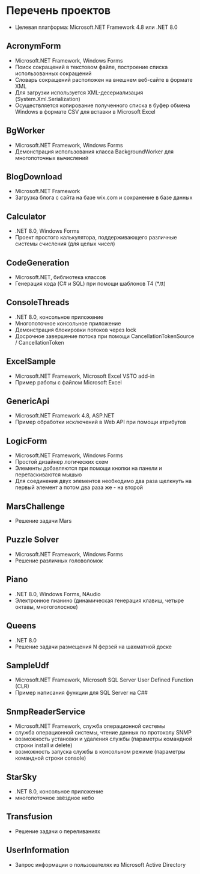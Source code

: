 # Перечень проектов

* Целевая платформа: Microsoft.NET Framework 4.8 или .NET 8.0

## AcronymForm

* Microsoft.NET Framework, Windows Forms
* Поиск сокращений в текстовом файле, построение списка использованных сокращений
* Словарь сокращений расположен на внешнем веб-сайте в формате XML
* Для загрузки используется XML-десериализация (System.Xml.Serialization)
* Осуществляется копирование полученного списка в буфер обмена Windows в формате CSV для вставки в Microsoft Excel 

## BgWorker

* Microsoft.NET Framework, Windows Forms
* Демонстрация использования класса BackgroundWorker для многопоточных вычислений

## BlogDownload

* Microsoft.NET Framework
* Загрузка блога с сайта на базе wix.com и сохранение в базе данных

## Calculator

* .NET 8.0, Windows Forms
* Проект простого калькулятора, поддерживающего различные системы счисления (для целых чисел)

## CodeGeneration

* Microsoft.NET, библиотека классов
* Генерация кода (C# и SQL) при помощи шаблонов T4 (*.tt)

## ConsoleThreads

* .NET 8.0, консольное приложение
* Многопоточное консольное приложение 
* Демонстрация блокировки потоков через lock
* Досрочное завершение потока при помощи CancellationTokenSource / CancellationToken

## ExcelSample

* Microsoft.NET Framework, Microsoft Excel VSTO add-in
* Пример работы с файлом Microsoft Excel

## GenericApi

* Microsoft.NET Framework 4.8, ASP.NET
* Пример обработки исключений в Web API при помощи атрибутов

## LogicForm

* Microsoft.NET Framework, Windows Forms
* Простой дизайнер логических схем
* Элементы добавляются при помощи кнопки на панели и перетаскиваются мышью
* Для соединения двух элементов необходимо два раза щелкнуть на первый элемент а потом два раза же - на второй

## MarsChallenge

* Решение задачи Mars

## Puzzle Solver

* Microsoft.NET Framework, Windows Forms
* Решение различных головоломок

## Piano

* .NET 8.0, Windows Forms, NAudio
* Электронное пианино (динамическая генерация клавиш, четыре октавы, многоголосное)

## Queens

* .NET 8.0
* Решение задачи размещения N ферзей на шахматной доске

## SampleUdf

* Microsoft.NET Framework, Microsoft SQL Server User Defined Function (CLR)
* Пример написания функции для SQL Server на C##

## SnmpReaderService

* Microsoft.NET Framework, служба операционной системы
* служба операционной системы, чтение данных по протоколу SNMP
* возможность установки и удаления службы (параметры командной строки install и delete)
* возможность запуска службы в консольном режиме (параметры командной строки console) 

## StarSky

* .NET 8.0, консольное приложение
* многопоточное звёздное небо

## Transfusion

* Решение задачи о переливаниях

## UserInformation

* Запрос информации о пользователях из Microsoft Active Directory
